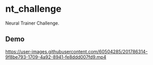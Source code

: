 # nt_challenge

Neural Trainer Challenge.

## Demo 

https://user-images.githubusercontent.com/60504285/201786314-9f8be793-1709-4a92-8941-fe8ddd007fd9.mp4
